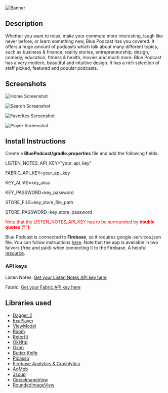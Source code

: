 ![Banner](https://user-images.githubusercontent.com/38587571/43682657-9a601d6c-987b-11e8-9633-ce8677da3baf.png)

## Description
Whether you want to relax, make your commute more interesting, laugh like never before, or
learn something new, Blue Podcast has you covered.
It offers a huge amount of podcasts which talk about many different topics, such as
business & finance, reality stories, entrepreneurship, design, comedy, education, fitness &
health, movies and much more.
Blue Podcast has a very modern, beautiful and intuitive design. It has a rich selection of
staff picked, featured and popular podcasts.

## Screenshots
![Home Screenshot](https://user-images.githubusercontent.com/38587571/43682703-b08bd968-987c-11e8-80b4-eee7598db663.png)

![Search Screenshot](https://user-images.githubusercontent.com/38587571/43682700-aecf20e4-987c-11e8-8dbe-06ffefe835e1.png)

![Favorites Screenshot](https://user-images.githubusercontent.com/38587571/43682702-b03f190c-987c-11e8-88f2-d5b905c7fa69.png)

![Player Screenshot](https://user-images.githubusercontent.com/38587571/43682699-aeb5e4f8-987c-11e8-9215-f488ec16dbe5.png)

## Install Instructions
Create a **BluePodcast/gradle.properties** file and add the following fields:

LISTEN_NOTES_API_KEY="your_api_key"

FABRIC_API_KEY=your_api_key

KEY_ALIAS=key_alias

KEY_PASSWORD=key_password

STORE_FILE=key_store_file_path

STORE_PASSWORD=key_store_password

<span style="color:red">Note that the LISTEN_NOTES_API_KEY has to be surrounded by <b>double quotes ("")</b></span>


Blue Podcast is connected to **Firebase**, so it requires google-services.json file. You can follow instructions [here](https://firebase.google.com/docs/android/setup). Note that the app is available in two falvors (free and paid) when connecting it to the Firebase. A helpful [resource](https://medium.com/@Miqubel/multiple-build-types-in-firebase-on-android-6f6715f6dd83).

### API keys
Listen Notes: [Get your Listen Notes API key here](https://market.mashape.com/listennotes/listennotes)

Fabric: [Get your Fabric API key here](https://fabric.io/home)

## Libraries used

- [Dagger 2](https://github.com/google/dagger)
- [ExoPlayer](https://github.com/google/ExoPlayer)
- [ViewModel](https://developer.android.com/topic/libraries/architecture/viewmodel)
- [Room](https://developer.android.com/topic/libraries/architecture/room)
- [Retorfit](http://square.github.io/retrofit/)
- [OkHttp](http://square.github.io/okhttp/)
- [Gson](https://github.com/google/gson)
- [Butter Knife](http://jakewharton.github.io/butterknife/)
- [Picasso](http://square.github.io/picasso/)
- [Firebase Analytics & Crashlytics](https://firebase.google.com/docs/crashlytics/)
- [AdMob](https://www.google.com/admob/)
- [Jsoup](https://jsoup.org/)
- [CircleImageView](https://github.com/hdodenhof/CircleImageView)
- [RoundedImageView](https://github.com/vinc3m1/RoundedImageView)
